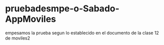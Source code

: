 # pruebadesmpe-o-Sabado-AppMoviles
empesamos la prueba segun lo establecido en el documento de la clase 12 de moviles2

